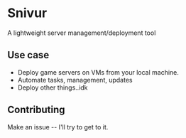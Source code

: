 # Snivur

A lightweight server management/deployment tool

## Use case

- Deploy game servers on VMs from your local machine.
- Automate tasks, management, updates
- Deploy other things..idk

## Contributing

Make an issue -- I'll try to get to it.

